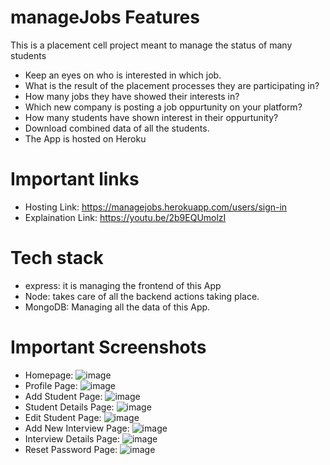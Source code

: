 # manageJobs Features
This is a placement cell project meant to manage the status of many students
- Keep an eyes on who is interested in which job. 
- What is the result of the placement processes they are participating in?
- How many jobs they have showed their interests in?
- Which new company is posting a job oppurtunity on your platform?
- How many students have shown interest in their oppurtunity?
- Download combined data of all the students.
- The App is hosted on Heroku

# Important links

- Hosting Link: https://managejobs.herokuapp.com/users/sign-in
- Explaination Link: https://youtu.be/2b9EQUmolzI

# Tech stack
- express: it is managing the frontend of this App
- Node: takes care of all the backend actions taking place.
- MongoDB: Managing all the data of this App.

# Important Screenshots
- Homepage: ![image]("C:\Users\HP-PC\Documents\Lightshot\homeNodeJSAuth.png")
- Profile Page: ![image](https://user-images.githubusercontent.com/66215313/146424143-6df64d18-1003-410c-baa4-e5eb019be702.png)
- Add Student Page: ![image](https://user-images.githubusercontent.com/66215313/146424207-dff0e621-7ba3-4fa1-b115-390a24561297.png)
- Student Details Page: ![image](https://user-images.githubusercontent.com/66215313/146424405-b9018bdb-f80f-4287-8320-88648b5072ac.png)
- Edit Student Page: ![image](https://user-images.githubusercontent.com/66215313/146424479-b218e0fd-2608-478f-85e1-cb0fe4f50df9.png)
- Add New Interview Page: ![image](https://user-images.githubusercontent.com/66215313/146424288-f81d1b9d-4426-4dba-b722-582bc76d297d.png)
- Interview Details Page: ![image](https://user-images.githubusercontent.com/66215313/146424564-2bf94140-8914-4434-b5b9-e30b238de579.png)
- Reset Password Page: ![image](https://user-images.githubusercontent.com/66215313/146424630-36c19c12-7264-47b4-8e18-edf9f73714ea.png)
